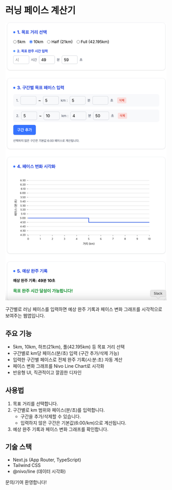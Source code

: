 # 러닝 페이스 계산기

![미리보기](./public/preview.png)

구간별로 러닝 페이스를 입력하면 예상 완주 기록과 페이스 변화 그래프를 시각적으로 보여주는 웹앱입니다.

## 주요 기능

- 5km, 10km, 하프(21km), 풀(42.195km) 등 목표 거리 선택
- 구간별로 km당 페이스(분/초) 입력 (구간 추가/삭제 가능)
- 입력한 구간별 페이스로 전체 완주 기록(시:분:초) 자동 계산
- 페이스 변화 그래프를 Nivo Line Chart로 시각화
- 반응형 UI, 직관적이고 깔끔한 디자인

## 사용법

1. 목표 거리를 선택합니다.
2. 구간별로 km 범위와 페이스(분/초)를 입력합니다.
   - 구간을 추가/삭제할 수 있습니다.
   - 입력하지 않은 구간은 기본값(6:00/km)으로 계산됩니다.
3. 예상 완주 기록과 페이스 변화 그래프를 확인합니다.

## 기술 스택

- Next.js (App Router, TypeScript)
- Tailwind CSS
- @nivo/line (데이터 시각화)

문의/기여 환영합니다!
